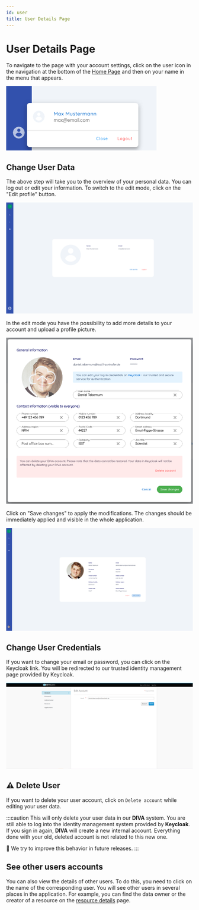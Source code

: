 ```yaml
---
id: user
title: User Details Page
---
```


# User Details Page

To navigate to the page with your account settings, click on the user icon in the navigation at the bottom of the  [Home Page](home) and then on your name in the menu that appears.

![User Menu](/img/screenshots/user_menu.png)

## Change User Data

The above step will take you to the overview of your personal data.
You can log out or edit your information. To switch to the edit mode, click on the "Edit profile" button.

![User](/img/screenshots/user.png)

In the edit mode you have the possibility to add more details to your account and upload a profile picture.

![User Edit](/img/screenshots/user_edit.png)

Click on "Save changes" to apply the modifications. The changes should be immediately applied and visible in the whole application.

![User Edited](/img/screenshots/user_edited.png)

## Change User Credentials

If you want to change your email or password, you can click on the Keycloak link.
You will be redirected to our trusted identity management page provided by Keycloak.

![Keycloak edit data](/img/screenshots/keycloak/keycloak_edit.png)

## ⚠️ Delete User

If you want to delete your user account, click on `Delete account` while editing your user data.

:::caution
This will only delete your user data in our **DIVA** system.
You are still able to log into the identity management system provided by **Keycloak**.
If you sign in again, **DIVA** will create a new internal account.
Everything done with your old, deleted account is not related to this new one.

🔨 We try to improve this behavior in future releases.
:::

## See other users accounts

You can also view the details of other users.
To do this, you need to click on the name of the corresponding user.
You will see other users in several places in the application.
For example, you can find the data owner or the creator of a resource on the [resource details](./details/general-metadata) page.
